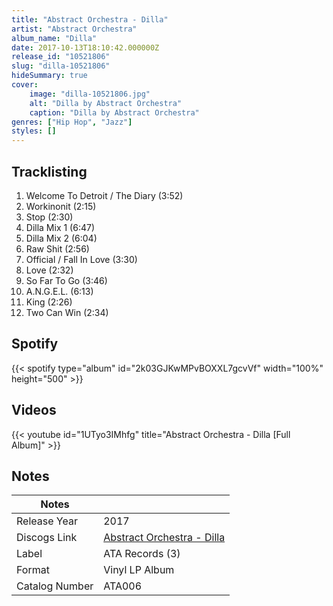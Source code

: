 ```yaml
---
title: "Abstract Orchestra - Dilla"
artist: "Abstract Orchestra"
album_name: "Dilla"
date: 2017-10-13T18:10:42.000000Z
release_id: "10521806"
slug: "dilla-10521806"
hideSummary: true
cover:
    image: "dilla-10521806.jpg"
    alt: "Dilla by Abstract Orchestra"
    caption: "Dilla by Abstract Orchestra"
genres: ["Hip Hop", "Jazz"]
styles: []
---
```


## Tracklisting
1. Welcome To Detroit / The Diary (3:52)
2. Workinonit (2:15)
3. Stop (2:30)
4. Dilla Mix 1 (6:47)
5. Dilla Mix 2 (6:04)
6. Raw Shit (2:56)
7. Official / Fall In Love (3:30)
8. Love (2:32)
9. So Far To Go (3:46)
10. A.N.G.E.L. (6:13)
11. King (2:26)
12. Two Can Win (2:34)


## Spotify
{{< spotify type="album" id="2k03GJKwMPvBOXXL7gcvVf" width="100%" height="500" >}}



## Videos
{{< youtube id="1UTyo3IMhfg" title="Abstract Orchestra - Dilla [Full Album]" >}}

## Notes
| Notes          |             |
| ---------------| ----------- |
| Release Year   | 2017 |
| Discogs Link   | [Abstract Orchestra - Dilla](https://www.discogs.com/release/10521806-Abstract-Orchestra-Dilla) |
| Label          | ATA Records (3) |
| Format         | Vinyl LP Album |
| Catalog Number | ATA006 |
